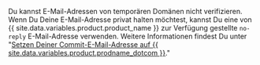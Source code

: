 Du kannst E-Mail-Adressen von temporären Domänen nicht verifizieren. Wenn Du Deine E-Mail-Adresse privat halten möchtest, kannst Du eine von {{ site.data.variables.product.product_name }} zur Verfügung gestellte `no-reply` E-Mail-Adresse verwenden. Weitere Informationen findest Du unter "[Setzen Deiner Commit-E-Mail-Adresse auf {{ site.data.variables.product.prodname_dotcom }}](/articles/setting-your-commit-email-address#setting-your-commit-email-address-on-github)."
